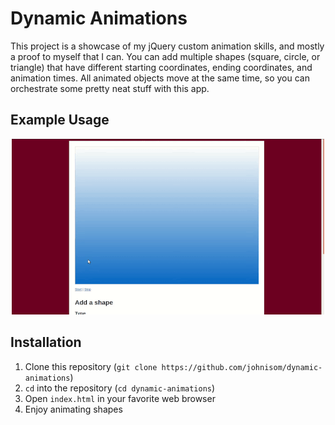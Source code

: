 # Dynamic Animations #

This project is a showcase of my jQuery custom animation skills, and mostly a
proof to myself that I can. You can add multiple shapes (square, circle, or
triangle) that have different starting coordinates, ending coordinates, and
animation times. All animated objects move at the same time, so you can
orchestrate some pretty neat stuff with this app.

## Example Usage ##

<p align="center">
  <img alt="Screencast of app" src="example.gif">
</p>

## Installation ##

1. Clone this repository (`git clone https://github.com/johnisom/dynamic-animations`)
2. `cd` into the repository (`cd dynamic-animations`)
3. Open `index.html` in your favorite web browser
4. Enjoy animating shapes
